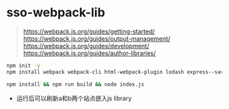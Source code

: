 # sso-webpack-lib
> https://webpack.js.org/guides/getting-started/ 
> https://webpack.js.org/guides/output-management/ 
> https://webpack.js.org/guides/development/ 
> https://webpack.js.org/guides/author-libraries/ 

```sh
npm init -y
npm install webpack webpack-cli html-webpack-plugin lodash express--save-dev
```
```sh
npm install && npm run build && node index.js
```
- 运行后可以刷新a和b两个站点嵌入js library
